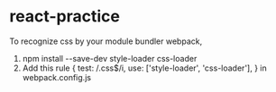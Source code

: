 # react-practice
To recognize css by your module bundler webpack,
1) npm install --save-dev style-loader css-loader
2) Add this rule 
{
  test: /\.css$/i,
  use: ['style-loader', 'css-loader'],
}
in webpack.config.js
